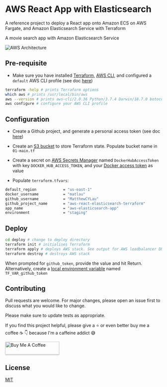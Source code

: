 # AWS React App with Elasticsearch

A reference project to deploy a React app onto Amazon ECS on AWS Fargate, and Amazon Elasticsearch Service with Terraform

A movie search app with Amazon Elasticsearch Service

![AWS Architecture](img/aws-react-elasticsearch.JPG)

## Pre-requisite

-   Make sure you have installed [Terraform](https://learn.hashicorp.com/tutorials/terraform/install-cli), [AWS CLI](https://docs.aws.amazon.com/cli/latest/userguide/install-cliv2-mac.html#cliv2-mac-prereq), and configured a `default` AWS CLI profile (see doc [here](https://docs.aws.amazon.com/cli/latest/userguide/cli-configure-quickstart.html#cli-configure-quickstart-profiles))

```bash
terraform -help # prints Terraform options
which aws # prints /usr/local/bin/aws
aws --version # prints aws-cli/2.0.36 Python/3.7.4 Darwin/18.7.0 botocore/2.0.0
aws configure # configure your AWS CLI profile
```

## Configuration

-   Create a Github project, and generate a personal access token (see doc [here](https://docs.github.com/en/github/authenticating-to-github/creating-a-personal-access-token))

-   Create an [S3 bucket](https://www.terraform.io/docs/language/settings/backends/s3.html) to store Terraform state. Populate bucket name in `01-main.tf`

-   Create a secret on [AWS Secrets Manager](https://aws.amazon.com/secrets-manager/) named `DockerHubAccessToken` with key `DOCKER_HUB_ACCESS_TOKEN`, and your [Docker access token](https://docs.docker.com/docker-hub/access-tokens/) as value

*   Populate `terraform.tfvars`:

```bash
default_region            = "us-east-1"
docker_username           = "matlau"
github_username           = "MatthewCYLau"
github_project_name       = "aws-react-elasticsearch-terraform"
app_name                  = "aws-elasticsearch-app"
environment               = "staging"
```

## Deploy

```bash
cd deploy # change to deploy directory
terraform init # initialises Terraform
terraform apply # deploys AWS stack. See output for AWS loadbalancer DNS name
terraform destroy # destroys AWS stack
```

When prompted for `github_token`, provide the value and hit Return. Alternatively, create a [local environment variable](https://www.terraform.io/docs/language/values/variables.html#environment-variables) named `TF_VAR_github_token`

## Contributing

Pull requests are welcome. For major changes, please open an issue first to discuss what you would like to change.

Please make sure to update tests as appropriate.

If you find this project helpful, please give a :star: or even better buy me a coffee :coffee: :point_down: because I'm a caffeine addict :sweat_smile:

<a href="https://www.buymeacoffee.com/matlau" target="_blank"><img src="https://www.buymeacoffee.com/assets/img/custom_images/orange_img.png" alt="Buy Me A Coffee" style="height: 41px !important;width: 174px !important;box-shadow: 0px 3px 2px 0px rgba(190, 190, 190, 0.5) !important;-webkit-box-shadow: 0px 3px 2px 0px rgba(190, 190, 190, 0.5) !important;" ></a>

## License

[MIT](https://choosealicense.com/licenses/mit/)
